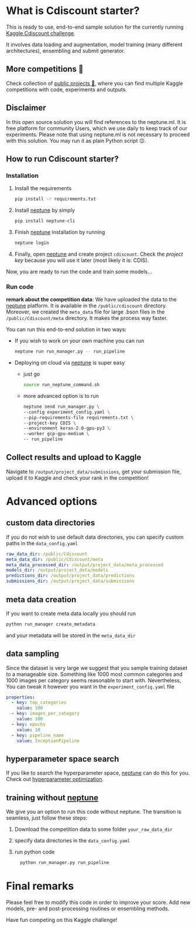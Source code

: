 # What is Cdiscount starter?
This is ready to use, end-to-end sample solution for the currently running [Kaggle Cdiscount challenge](https://www.kaggle.com/c/cdiscount-image-classification-challenge).

It involves data loading and augmentation, model training (many different architectures), ensembling and submit generator.

## More competitions :sparkler:
Check collection of [public projects :gift:](https://app.neptune.ml/-/explore), where you can find multiple Kaggle competitions with code, experiments and outputs.

## Disclaimer
In this open source solution you will find references to the neptune.ml. It is free platform for community Users, which we use daily to keep track of our experiments. Please note that using neptune.ml is not necessary to proceed with this solution. You may run it as plain Python script :wink:.

## How to run Cdiscount starter?
### Installation

1. Install the requirements
   ```bash
   pip install -r requirements.txt
   ```

1. Install [neptune](https://neptune.ml "Machine Learning Lab") by simply
   ```bash
   pip install neptune-cli
   ```

1. Finish [neptune](https://neptune.ml "Machine Learning Lab") installation by running
   ```bash
   neptune login
   ```

1. Finally, open [neptune](https://neptune.ml "Machine Learning Lab") and create project `cdiscount`. Check the _project key_ because you will use it later (most likely it is: CDIS).

Now, you are ready to run the code and train some models...

### Run code
**remark about the competition data**: We have uploaded the data to the [neptune](https://neptune.ml "Machine Learning Lab") platform. It is available in the `/public/cdiscount` directory. Moreover, we created the `meta_data` file for large .bson files in the `/public/Cdiscount/meta` directory. It makes the process way faster.

You can run this end-to-end solution in two ways:
+ If you wish to work on your own machine you can run
   ```bash
   neptune run run_manager.py -- run_pipeline
   ```
+ Deploying on cloud via [neptune](https://neptune.ml "Machine Learning Lab") is super easy
  + just go
    ```bash
    source run_neptune_command.sh
    ```

  + more advanced option is to run
    ```bash
    neptune send run_manager.py \
    --config experiment_config.yaml \
    --pip-requirements-file requirements.txt \
    --project-key CDIS \
    --environment keras-2.0-gpu-py3 \
    --worker gcp-gpu-medium \
    -- run_pipeline
    ```

## Collect results and upload to Kaggle
Navigate to `/output/project_data/submissions`, get your submission file, upload it to Kaggle and check your rank in the competition!

# Advanced options
## custom data directories
If you do not wish to use default data directories, you can specify custom paths in the `data_config.yaml`
```yaml
raw_data_dir: /public/Cdiscount
meta_data_dir: /public/Cdiscount/meta
meta_data_processed_dir: /output/project_data/meta_processed
models_dir: /output/project_data/models
predictions_dir: /output/project_data/predictions
submissions_dir: /output/project_data/submissions
```

## meta data creation
If you want to create meta data locally you should run
```bash
python run_manager create_metadata
```
and your metadata will be stored in the `meta_data_dir`

## data sampling
Since the dataset is very large we suggest that you sample training dataset to a manageable size. Something like 1000 most common categories and 1000 images per category seems reasonable to start with. Nevertheless, You can tweak it however you want in the `experiment_config.yaml` file
```yaml
properties:
  - key: top_categories
    value: 100
  - key: images_per_category
    value: 100
  - key: epochs
    value: 10
  - key: pipeline_name
    value: InceptionPipeline
```

## hyperparameter space search
If you like to search the hyperparameter space, [neptune](https://neptune.ml "Machine Learning Lab") can do this for you. Check out [hyperparameter optimization](https://docs.neptune.ml/advanced-topics/hyperparameter-optimization/).

## training without [neptune](https://neptune.ml "Machine Learning Lab")
We give you an option to run this code without neptune. The transition is seamless, just follow these steps:
1. Download the competition data to some folder `your_raw_data_dir`

1. specify data directories in the `data_config.yaml`

1. run python code
   ```bash
     python run_manager.py run_pipeline
   ```

# Final remarks
Please feel free to modify this code in order to improve your score. Add new models, pre- and post-processing routines or ensembling methods.

Have fun competing on this Kaggle challenge!
